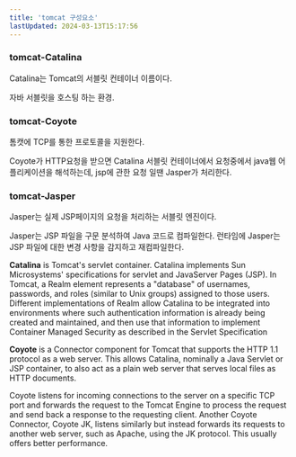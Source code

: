 ```yaml
---
title: 'tomcat 구성요소'
lastUpdated: 2024-03-13T15:17:56
---
```

### tomcat-Catalina

Catalina는 Tomcat의 서블릿 컨테이너 이름이다.

자바 서블릿을 호스팅 하는 환경.

### tomcat-Coyote

톰캣에 TCP를 통한 프로토콜을 지원한다.

Coyote가 HTTP요청을 받으면 Catalina 서블릿 컨테이너에서 요청중에서 java웹 어플리케이션을 해석하는데, jsp에 관한 요청 일땐 Jasper가 처리한다.

### tomcat-Jasper

Jasper는 실제 JSP페이지의 요청을 처리하는 서블릿 엔진이다.

Jasper는 JSP 파일을 구문 분석하여 Java 코드로 컴파일한다. 런타임에 Jasper는 JSP 파일에 대한 변경 사항을 감지하고 재컴파일한다.

**Catalina** is Tomcat's servlet container. Catalina implements Sun Microsystems' specifications for servlet and JavaServer Pages (JSP). In Tomcat, a Realm element represents a "database" of usernames, passwords, and roles (similar to Unix groups) assigned to those users. Different implementations of Realm allow Catalina to be integrated into environments where such authentication information is already being created and maintained, and then use that information to implement Container Managed Security as described in the Servlet Specification

**Coyote** is a Connector component for Tomcat that supports the HTTP 1.1 protocol as a web server. This allows Catalina, nominally a Java Servlet or JSP container, to also act as a plain web server that serves local files as HTTP documents.

Coyote listens for incoming connections to the server on a specific TCP port and forwards the request to the Tomcat Engine to process the request and send back a response to the requesting client. Another Coyote Connector, Coyote JK, listens similarly but instead forwards its requests to another web server, such as Apache, using the JK protocol. This usually offers better performance.